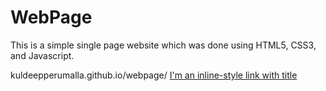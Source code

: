 # WebPage
This is a simple single page website which was done using HTML5, CSS3, and Javascript. 

kuldeepperumalla.github.io/webpage/
[I'm an inline-style link with title](https://kuldeepperumalla.github.io/WebPage/ "Google's Homepage")
